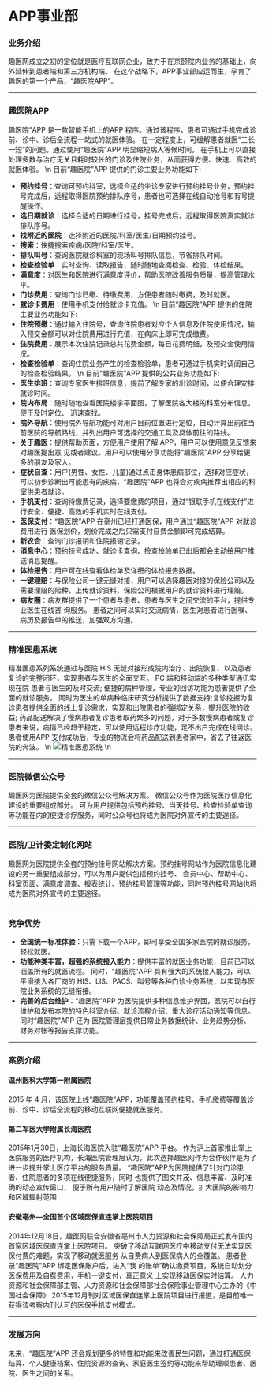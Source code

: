 APP事业部
===
### 业务介绍
趣医网成立之初的定位就是医疗互联网企业，致力于在京颐院内业务的基础上，向外延伸到患者端和第三方机构端。
在这个战略下，APP事业部应运而生，孕育了趣医的第一个产品，“趣医院APP”。

***
### 趣医院APP
趣医院”APP 是一款智能手机上的APP 程序。通过该程序，患者可通过手机完成诊前、诊中、诊后全流程一站式的就医体验。
在一定程度上，可缓解患者就医“三长一短”的问题。通过使用“趣医院”APP 明显缩短病人等候时间，
在手机上可以直接处理多数与治疗无关且耗时较长的门诊及住院业务，从而获得方便、快速、高效的就医体验。
\n 目前“趣医院”APP 提供的门诊主要业务功能如下:
* **预约挂号**：查询可预约科室，选择合适的坐诊专家进行预约挂号业务，预约挂号完成后，远程取得医院预约排队序号，患者也可选择在线自动抢号和有号提醒操作。
* **选日期就诊**：选择合适的日期进行挂号，挂号完成后，远程取得医院真实就诊排队序号。
* **找附近的医院**：选择附近的医院/科室/医生/日期预约挂号。
* **搜索**：快捷搜索疾病/医院/科室/医生。
* **排队叫号**：查询医院就诊科室的现场叫号排队信息，节省排队时间。
* **检查检验单**：实时查询、读取报告，随时随地查阅检查、检验、体检结果。
* **满意度**：对医生和医院进行满意度评价，帮助医院改善服务质量，提高管理水平。
* **门诊费用**：查询门诊已缴、待缴费用，方便患者随时缴费，及时就医。
* **就诊卡费用**：使用手机支付给就诊卡充值。
\n 目前“趣医院”APP 提供的住院主要业务功能如下:
* **住院预缴**：通过输入住院号，查询住院患者对应个人信息及住院使用情况，输入预交金额可以对住院费用进行充值，在病床上即可完成缴费。
* **住院费用**：展示本次住院记录总共花费金额，每日花费明细，及预交金使用情况。
* **检查检验单**：查询住院业务产生的检查检验单，患者可通过手机实时调阅自己的检查检验结果。
\n 目前“趣医院”APP 提供的公共业务功能如下:
* **医生排班**：查询专家医生排班信息，提前了解专家的出诊时间，以便合理安排就诊时间。
* **院内布局**：随时随地查看医院楼宇平面图，了解医院各大楼的科室分布信息，便于及时定位、 迅速查找。
* **院外导航**：使用院外导航功能可对用户目前位置进行定位，自动计算出前往当前医院的导航路线，并列出用户可选择的交通工具及具体前往的路线。
* **关于趣医**：提供帮助页面，方便用户使用了解 APP，用户可以使用意见反馈来对趣医提出意 见或者建议。用户可以使用分享功能将“趣医院”APP 分享给更多的朋友及家人。
* **症状自查**：用户(男性、女性、儿童)通过点击身体患病部位，选择对应症状，可以初步诊断出可能患有的疾病，“趣医院”APP 也将会对疾病推荐出相应的科室供患者就诊。
* **手机支付**：查询待缴费记录，选择要缴费的项目，通过“银联手机在线支付”进行安全、便捷、高效的手机实时在线支付。
* **医保支付**：“趣医院”APP 在亳州已经打通医保，用户通过“趣医院”APP 对就诊费用进行 医保划价，划价完成之后只需支付自费金额即可完成结算。
* **新农合**：查询门诊报销和住院报销记录。
* **消息中心**：预约挂号成功、就诊卡查询、检查检验单已出后都会主动给用户推送消息提醒。
* **体检报告**：用户可在线查看体检单及详细的体检报告数据。
* **一键理赔**：与保险公司一键无缝对接，用户可以选择趣医对接的保险公司以及需要理赔的险种，上传就诊资料，保险公司根据用户的就诊资料进行理赔。
* **病友圈**：病友群提供了一个患者与患者、患者与医生之间交流的平台，提供专业医生在线咨 询服务。
患者之间可以实时交流病情，医生对患者进行医嘱、病历及报告单的推送，加强双方沟通。

***
### 精准医患系统
精准医患系列系统通过与医院 HIS 无缝对接形成院内治疗、出院恢复、以及患者复诊的完整闭环，实现患者与医生的全面交互。
PC 端和移动端的多种类型通讯实现在院 患者与医生的及时交流; 便捷的病种管理，专业的回访功能为患者提供了全面的就诊服务，
同时为医生的单病种临床研究分析提供了数据支持;复诊挖掘为复诊患者提供全面的线上复诊需求，实现和出院患者的强绑定关系，提升医院的收益;
药品配送解决了慢病患者复诊患者取药繁多的问题，对于多数慢病患者或复诊患者来说，病情已经趋于稳定，可以使用远程诊疗功能，足不出户完成在线问诊。
患者使用APP 支付成功后，专业的物流会将药品配送到患者家中，省去了往返医院的奔波。
\n ![精准医患系统](/static/images/app1.png) \n

***
### 医院微信公众号
趣医网为医院提供全套的微信公众号解决方案。 微信公众号作为医院医疗信息化建设的重要组成部分。
可为用户提供包括预约挂号、当天挂号、检查检验单查询等功能在内的便捷诊疗服务，同时公众号也将成为医院对外宣传的主要途径。

***
### 医院/卫计委定制化网站
趣医网为医院提供全套的预约挂号网站解决方案。预约挂号网站作为医院信息化建设的另一重要组成部分，可以为用户提供包括预约挂号、
会员中心、帮助中心、科室页面、满意度调查、报表统计、预约挂号管理等功能，同时预约挂号网站也将成为医院对外宣传的主要途径。

***
### 竞争优势
* **全国统一标准体验**：只需下载一个APP，即可享受全国多家医院的就诊服务，轻松就医。
* **功能种类丰富，超强的系统接入能力**：提供丰富的就医业务功能，目前已可以涵盖所有的就医流程。
同时，“趣医院”APP 具有强大的系统接入能力，可以平滑接入各厂商的 HIS、LIS、PACS、叫号等各种门诊业务系统，以实现与医院业务系统的无缝衔接。
* **完善的后台维护**：“趣医院”APP 为医院提供多种信息维护界面，医院可以自行维护和发布本院的特色科室介绍、就诊流程介绍、重大诊疗活动通知等信息。
同时“趣医院”APP 还为 医院管理层提供日常业务数据统计、业务趋势分析、财务对帐等报告支撑功能。

***
### 案例介绍
#### 温州医科大学第一附属医院
2015 年 4 月，该医院上线“趣医院”APP，功能覆盖预约挂号、手机缴费等覆盖诊前、诊中、诊后全流程的移动互联网便捷就医服务。
#### 第二军医大学附属长海医院
2015年1月30日，上海长海医院入驻“趣医院”APP 平台。
作为沪上首家推出掌上医院服务的医疗机构，长海医院管理层认为，此次选择趣医网作为合作伙伴是为了进一步提升掌上医疗平台的服务质量。
“趣医院”APP为医院提供了针对门诊患者、住院患者的多项在线便捷服务，同时 也提供了图文并茂、信息丰富、及时准确的动态宣传窗口，
便于所有用户随时了解医院 动态及情况，扩大医院的影响力和区域辐射范围
#### 安徽亳州—全国首个区域医保直连掌上医院项目
2014年12月18日，趣医网联合安徽省亳州市人力资源和社会保障局正式发布国内首家区域医保直连掌上医院项目。
突破了移动互联网医疗中移动支付无法实现医保付费的难题，实现了移动就医服务 从自费病人到医保病人的全覆盖。
患者登录“趣医院”APP 绑定医保账户后，进入“我 的账单”确认缴费项目，系统自动划分医保费用及自费费用，手机一键支付，真正意义 上实现移动医保实时结算。
人力资源和社会保障部主管、人力资源和社会保障部社会保险事业管理中心主办的《中国社会保障》
2015年12月刊对区域医保直连掌上医院项目进行报道，是目前唯一获得该考察内刊认可的医保手机支付模式。

***
### 发展方向
未来，“趣医院”APP 还会规划更多的特性和功能来改善民生问题，通过打通医保结算、个人健康档案、住院资源的查询、家庭医生签约等功能来帮助理顺患者、医院、医生之间的关系。